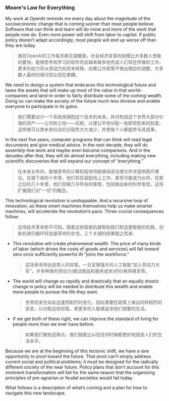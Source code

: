 ### Moore's Law for Everything

My work at OpenAI reminds me every day about the magnitude of the socioeconomic change that is coming sooner than most people believe. Software that can think and learn will do more and more of the work that people now do. Even more power will shift from labor to capital. If public policy doesn’t adapt accordingly, most people will end up worse off than they are today.

> 我在OpenAI的工作每天都在提醒我，社会经济变革的规模比大多数人想象的要快。能够思考和学习的软件将会越来越多地完成人们现在所做的工作。更多的权力将从劳动力向资本转移。如果公共政策不做出相应的调整，大多数人最终的境况将比现在更糟。



We need to design a system that embraces this technological future and taxes the assets that will make up most of the value in that world–companies and land–in order to fairly distribute some of the coming wealth. Doing so can make the society of the future much less divisive and enable everyone to participate in its gains.

> 我们需要设计一个系统来拥抱这个技术的未来，并对构成这个世界大部分价值的资产——公司和土地——征税，以便公平地分配一些即将到来的财富。这样做可以使未来社会的分裂性大大减少，并使每个人都能参与其成果。



In the next five years, computer programs that can think will read legal documents and give medical advice. In the next decade, they will do assembly-line work and maybe even become companions. And in the decades after that, they will do almost everything, including making new scientific discoveries that will expand our concept of “everything.”

> 在未来五年内，能够思考的计算机程序将能够阅读法律文件并提供医疗建议。在接下来的十年里，他们将在装配线上工作，甚至可能成为伙伴。在那之后的几十年里，他们将做几乎所有的事情，包括做出新的科学发现，这将扩展我们对“一切”的概念。



This technological revolution is unstoppable. And a recursive loop of innovation, as these smart machines themselves help us make smarter machines, will accelerate the revolution’s pace. Three crucial consequences follow:

> 这场技术革命势不可挡。随着这些智能机器帮助我们制造更智能的机器，创新的递归循环将加速革命的步伐。三个关键的结果随之而来:

- This revolution will create phenomenal wealth. The price of many kinds of labor (which drives the costs of goods and services) will fall toward zero once sufficiently powerful AI “joins the workforce.”

  > 这场革命将创造惊人的财富。一旦足够强大的人工智能“加入劳动力大军”，许多种类的劳动力(推动商品和服务成本)的价格将降至零。

- The world will change so rapidly and drastically that an equally drastic change in policy will be needed to distribute this wealth and enable more people to pursue the life they want.

  > 世界将发生如此迅速而剧烈的变化，因此需要在政策上做出同样剧烈的改变，以分配这些财富，使更多的人能够追求他们想要的生活。

- If we get both of these right, we can improve the standard of living for people more than we ever have before.

  > 如果我们做到这两点，我们就能比以往任何时候都更好地提高人们的生活水平。

Because we are at the beginning of this tectonic shift, we have a rare opportunity to pivot toward the future. That pivot can’t simply address current social and political problems; it must be designed for the radically different society of the near future. Policy plans that don’t account for this imminent transformation will fail for the same reason that the organizing principles of pre-agrarian or feudal societies would fail today.



What follows is a description of what’s coming and a plan for how to navigate this new landscape.

